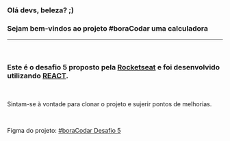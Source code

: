 ### Olá devs, beleza? ;)
### Sejam bem-vindos ao projeto #boraCodar uma calculadora
___
</br>

### Este é o desafio 5 proposto pela [Rocketseat](https://app.rocketseat.com.br/) e foi desenvolvido utilizando [REACT](https://reactjs.org/).

</br>

Sintam-se à vontade para clonar o projeto e sujerir pontos de melhorias.

</br>

Figma do projeto: [#boraCodar Desafio 5](https://www.figma.com/file/Wy4QvSZy5TNHpOg2zufuRM/%23boraCodar---Desafio-5?node-id=0%3A1&t=1O8hPpzTgWoi5oDL-0)
